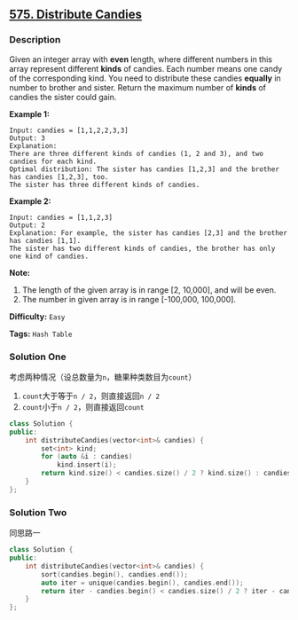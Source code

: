 ## [575. Distribute Candies](https://leetcode.com/problems/distribute-candies/#/description)

### Description

Given an integer array with **even** length, where different numbers in this array represent different **kinds** of candies. Each number means one candy of the corresponding kind. You need to distribute these candies **equally** in number to brother and sister. Return the maximum number of **kinds** of candies the sister could gain.

**Example 1:**

```
Input: candies = [1,1,2,2,3,3]
Output: 3
Explanation:
There are three different kinds of candies (1, 2 and 3), and two candies for each kind.
Optimal distribution: The sister has candies [1,2,3] and the brother has candies [1,2,3], too.
The sister has three different kinds of candies.

```

**Example 2:**

```
Input: candies = [1,1,2,3]
Output: 2
Explanation: For example, the sister has candies [2,3] and the brother has candies [1,1].
The sister has two different kinds of candies, the brother has only one kind of candies.

```

**Note:**

1. The length of the given array is in range [2, 10,000], and will be even.
2. The number in given array is in range [-100,000, 100,000].

**Difficulty:** `Easy`

**Tags:** `Hash Table`

### Solution One

考虑两种情况（设总数量为`n`，糖果种类数目为`count`）

1. `count`大于等于`n / 2`，则直接返回`n / 2`
2. `count`小于`n / 2`，则直接返回`count`

```c++
class Solution {
public:
    int distributeCandies(vector<int>& candies) {
        set<int> kind;
        for (auto &i : candies)
            kind.insert(i);
        return kind.size() < candies.size() / 2 ? kind.size() : candies.size() / 2;
    }
};
```

### Solution Two

同思路一

```c++
class Solution {
public:
    int distributeCandies(vector<int>& candies) {
        sort(candies.begin(), candies.end());
        auto iter = unique(candies.begin(), candies.end());
        return iter - candies.begin() < candies.size() / 2 ? iter - candies.begin() : candies.size() / 2;
    }
};
```
